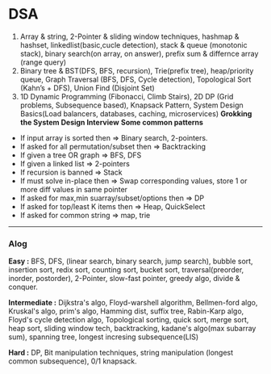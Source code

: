 # DSA

1. Array & string, 2-Pointer & sliding window techniques, hashmap & hashset, linkedlist(basic,cucle detection), stack & queue (monotonic stack), binary search(on array, on answer), prefix sum & differnce array (range query)
2. Binary tree & BST(DFS, BFS, recursion), Trie(prefix tree), heap/priority queue, Graph Traversal (BFS, DFS, Cycle detection), Topological Sort (Kahn’s + DFS), Union Find (Disjoint Set)
3. 1D Dynamic Programming (Fibonacci, Climb Stairs), 2D DP (Grid problems, Subsequence based), Knapsack Pattern, System Design Basics(Load balancers, databases, caching, microservices)
**Grokking the System Design Interview**
**Some common patterns**

- If input array is sorted then => Binary search, 2-pointers.
- If asked for all permutation/subset then => Backtracking
- If given a tree OR graph => BFS, DFS
- If given a linked list => 2-pointers
- If recursion is banned => Stack
- If must solve in-place then => Swap corresponding values, store 1 or more diff values in same pointer
- If asked for max,min suarray/subset/options then => DP
- If asked for top/least K items then => Heap, QuickSelect
- If asked for common string => map, trie

---

### Alog

**Easy :** BFS, DFS, (linear search, binary search, jump search), bubble sort, insertion sort, redix sort, counting sort, bucket sort, traversal(preorder, inorder, postorder), 2-Pointer, slow-fast pointer, greedy algo, divide & conquer.

**Intermediate :** Dijkstra's algo, Floyd-warshell algorithm, Bellmen-ford algo, Kruskal's algo, prim's algo, Hamming dist, suffix tree, Rabin-Karp algo, Floyd's cycle detection algo, Topological sorting, quick sort, merge sort, heap sort, sliding window tech, backtracking, kadane's algo(max subarray sum), spanning tree, longest incresing subsequence(LIS)

**Hard :** DP, Bit manipulation techniques, string manipulation (longest common subsequence), 0/1 knapsack.
